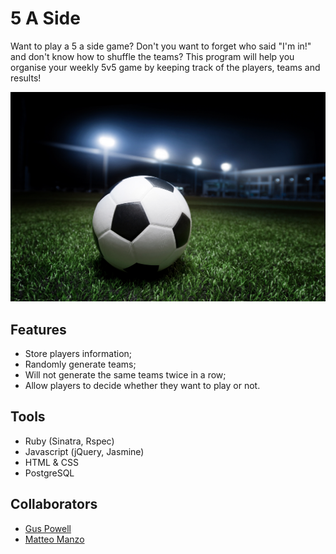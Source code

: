 5 A Side
===
Want to play a 5 a side game? Don't you want to forget who said "I'm in!" and don't know how to shuffle the teams?
This program will help you organise your weekly 5v5 game by keeping track of the players, teams and results!

![ball](/soccer.png)

Features
--
- Store players information;
- Randomly generate teams;
- Will not generate the same teams twice in a row;
- Allow players to decide whether they want to play or not.

Tools
--
- Ruby (Sinatra, Rspec)
- Javascript (jQuery, Jasmine)
- HTML & CSS
- PostgreSQL

Collaborators
--
- [Gus Powell](https://github.com/guspowell)
- [Matteo Manzo](https://github.com/matteomanzo)
